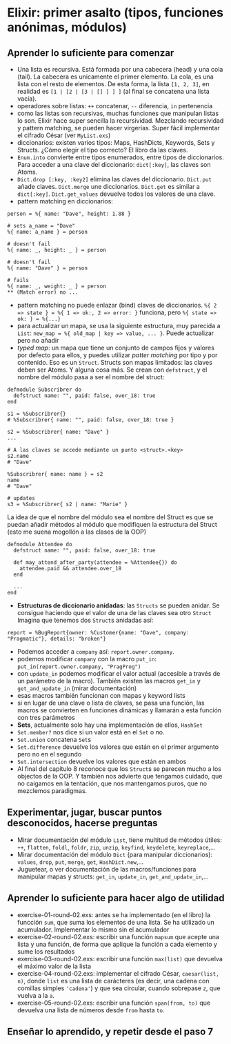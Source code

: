 # Elixir: primer asalto (tipos, funciones anónimas, módulos)

## Aprender lo suficiente para comenzar

- Una lista es recursiva. Está formada por una cabecera (head) y una cola (tail). La cabecera es unicamente el primer elemento. La cola, es una lista con el resto de elementos. De esta forma, la lista `[1, 2, 3]`, en realidad es `[1 | [2 | [3 | [] ] ] ]` (al final se concatena una lista vacía).
- operadores sobre listas: `++` concatenar, `--` diferencia, `in` pertenencia
- como las listas son recursivas, muchas funciones que manipulan listas lo son. Elixir hace super sencilla la recursividad. Mezclando recursividad y pattern matching, se pueden hacer virgerías. Super fácil implementar el cifrado César (ver `MyList.exs`)
- diccionarios: existen varios tipos: Maps, HashDicts, Keywords, Sets y Structs. ¿Cómo elegir el tipo correcto? El libro da las claves. 
- `Enum.into` convierte entre tipos enumerados, entre tipos de diccionarios. Para acceder a una clave del diccionario: `dict[:key]`, las claves son Atoms.
- `Dict.drop [:key, :key2]` elimina las claves del diccionario. `Dict.put` añade claves. `Dict.merge` une diccionarios. `Dict.get` es similar a `dict[:key]`. `Dict.get_values` devuelve todos los valores de una clave.
- pattern matching en diccionarios:

```
person = %{ name: "Dave", height: 1.88 }

# sets a_name = "Dave"
%{ name: a_name } = person

# doesn't fail
%{ name: _, height: _ } = person

# doesn't fail
%{ name: "Dave" } = person

# fails
%{ name: _, weight: _ } = person
** (Match error) no ...
```

- pattern matching no puede enlazar (bind) claves de diccionarios. `%{ 2 => state } = %{ 1 => ok:, 2 => error: }` funciona, pero `%{ state => ok: } = %{...}`
- para actualizar un mapa, se usa la siguiente estructura, muy parecida a `List`: `new_map = %{ old_map | key => value, ... }`. Puede actualizar pero no añadir
- *typed map*: un mapa que tiene un conjunto de campos fijos y valores por defecto para ellos, y puedes utilizar *patter matching* por tipo y por contenido. Eso es un `Struct`. Structs son mapas limitados: las claves deben ser Atoms. Y alguna cosa más. Se crean con `defstruct`, y el nombre del módulo pasa a ser el nombre del struct:

```
defmodule Subscribrer do
  defstruct name: "", paid: false, over_18: true
end

s1 = %Subscribrer{}
# %Subscribrer{ name: "", paid: false, over_18: true }

s2 = %Subscribrer{ name: "Dave" }
...

# A las claves se accede mediante un punto <struct>.<key>
s2.name
# "Dave"

%Subscribrer{ name: name } = s2
name
# "Dave"

# updates
s3 = %Subscribrer{ s2 | name: "Marie" }
```

La idea de que el nombre del módulo sea el nombre del Struct es que se puedan añadir métodos al módulo que modifiquen la estructura del Struct (esto me suena mogollón a las clases de la OOP)

```
defmodule Attendee do
  defstruct name: "", paid: false, over_18: true

  def may_attend_after_party(attendee = %Attendee{}) do
    attendee.paid && attendee.over_18
  end

  ...
end
```

- **Estructuras de diccionario anidadas**: las `Structs` se pueden anidar. Se consigue haciendo que el valor de una de las claves sea otro `Struct`
Imagina que tenemos dos `Struct`s anidadas así:

```
report = %BugReport{owner: %Customer{name: "Dave", company: "Pragmatic"}, details: "broken"}
```

- Podemos acceder a `company` así: `report.owner.company`.
- podemos modificar `company` con la macro `put_in`: `put_in(report.owner.company, "PragProg")`
- con `update_in` podemos modificar el valor actual (accesible a través de un parámetro de la macro). También existen las macros `get_in` y `get_and_update_in` (mirar documentación)
- esas macros también funcionan con mapas y keyword lists
- si en lugar de una clave o lista de claves, se pasa una función, las macros se convierten en funciones dinámicas y llamarán a esta función con tres parámetros
- **Sets**, actualmente solo hay una implementación de ellos, `HashSet`
- `Set.member?` nos dice si un valor está en el `Set` o no. 
- `Set.union` concatena `Set`s
- `Set.difference` devuelve los valores que están en el primer argumento pero no en el segundo
- `Set.intersection` devuelve los valores que están en ambos
- Al final del capítulo 8 reconoce que los `Struct`s se parecen mucho a los objectos de la OOP. Y también nos advierte que tengamos cuidado, que no caigamos en la tentación, que nos mantengamos puros, que no mezclemos paradigmas.

## Experimentar, jugar, buscar puntos desconocidos, hacerse preguntas

- Mirar documentación del módulo `List`, tiene multitud de métodos útiles: `++`, `flatten`, `foldl`, `foldr`, `zip`, `unzip`, `keyfind`, `keydelete`, `keyreplace`,...
- Mirar documentación del módulo `Dict` (para manipular diccionarios): `values`, `drop`, `put`, `merge`, `get`, `HashDict.new`,...
- Juguetear, o ver documentación de las macros/funciones para manipular mapas y structs: `get_in`, `update_in`, `get_and_update_in`,...

## Aprender lo suficiente para hacer algo de utilidad

- exercise-01-round-02.exs: antes se ha implementado (en el libro) la funcción `sum`, que suma los elementos de una lista. Se ha utilizado un acumulador. Implementar lo mismo sin el acumulador
- exercise-02-round-02.exs: escribir una función `mapsum` que acepte una lista y una función, de forma que aplique la función a cada elemento y sume los resultados
- exercise-03-round-02.exs: escribir una función `max(list)` que devuelva el máximo valor de la lista
- exercise-04-round-02.exs: implementar el cifrado César, `caesar(list, n)`, donde `list` es una lista de carácteres (es decir, una cadena con comillas simples `'cadena'`) y que sea circular, cuando sobrepase `z`, que vuelva a la `a`.
- exercise-05-round-02.exs: escribir una función `span(from, to)` que devuelva una lista de números desde `from` hasta `to`.

## Enseñar lo aprendido, y repetir desde el paso 7

